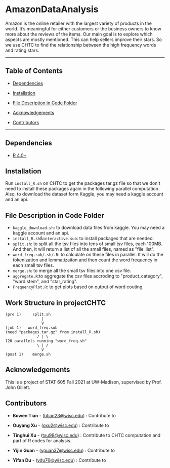 # AmazonDataAnalysis
Amazon is the online retailer with the largest variety of products in the world. It’s meaningful for either customers or the business owners to know more about the reviews of the items. Our main goal is to explore which aspects are mostly mentioned. This can help sellers improve their stars. So we use CHTC to find the relationship between the high frequency words and rating stars.
<!-- *** -->
***

## Table of Contents
  - [Dependencies](#dependencies)

  - [Installation](#installation)

  - [File Description in Code Folder](#file-description-in-code-folder)

  
  - [Acknowledgements](#acknowledgements)

  
  - [Contributors](#contributors)


***
## Dependencies
- [R 4.0+](https://www.r-project.org/)

## Installation

Run `install_R.sh` on CHTC to get the packages tar.gz file so that we don't need to install these packages again in the following parallel computation. Also, to download the dataset form Kaggle, you may need a kaggle account and an api.


## File Description in Code Folder

- `kaggle_download.sh`: to download data files from kaggle. You may need a kaggle account and an api.
- `install_R.sh`&`interactive.sub`: to install packages that are needed.
- `split.sh`: to split all the tsv files into tens of small tsv files, each 100MB. And then, it will return a list of all the small files, named as "file_list".
- `word_freq.sub/.sh/.R`: to calculate on these files in parallel. It will do the tokenization and lemmatizaiton and then count the word frequency in each small tsv files.
- `merge.sh`: to merge all the small tsv files into one csv file.
- `aggregate.R`:to aggregate the csv files accroding to "product_category", "word.stem", and "star_rating". 
- `FrequencyPlot.R`: to get plots based on output of word couting.


## Work Structure in projectCHTC
```
(pre 1)     split.sh
                |
                V         
(job 1)   word_freq.sub
(need "packages.tar.gz" from install_R.sh)
              / | \      
120 parallels running "word_freq.sh"
              \ | /
                V   
(post 1)    merge.sh
```


## Acknowledgements
This is a project of STAT 605 Fall 2021 at UW-Madison, supervised by Prof. John Gillett.


## Contributors
- **Bowen Tian** - (btian23@wisc.edu) : Contribute to 

- **Ouyang Xu** - (oxu2@wisc.edu) : Contribute to 

- **Tinghui Xu** - (txu98@wisc.edu) : Contribute to CHTC computation and part of R codes for analysis.

- **Yijin Guan** - (yguan37@wisc.edu) : Contribute to

- **Yifan Du** - (ydu76@wisc.edu) : Contribute to


